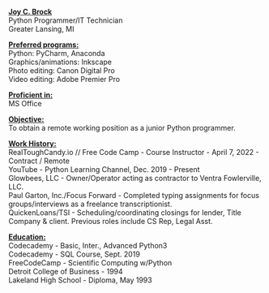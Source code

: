 <b><u>Joy C. Brock</u></b><br>
Python Programmer/IT Technician<br>
Greater Lansing, MI<br>

<b><u>Preferred programs:</b></u><br>
Python: PyCharm, Anaconda<br>
Graphics/animations: Inkscape<br>
Photo editing: Canon Digital Pro<br>
Video editing: Adobe Premier Pro<br>

<b><u>Proficient in:</b></u><br>MS Office<br>

<b><u>Objective:</b></u><br>
To obtain a remote working position as a junior Python programmer.<br>

<b><u>Work History:</b></u><br>
RealToughCandy.io // Free Code Camp - Course Instructor - April 7, 2022 - Contract / Remote <br>
YouTube - Python Learning Channel, Dec. 2019 - Present<br>
Glowbees, LLC - Owner/Operator acting as contractor to Ventra Fowlerville, LLC.<br>
Paul Garton, Inc./Focus Forward - Completed typing assignments for focus groups/interviews as a freelance transcriptionist.<br> 
QuickenLoans/TSI - Scheduling/coordinating closings for lender, Title Company & client. Previous roles include CS Rep, Legal Asst.<br>


<b><u>Education:</b></u><br>
Codecademy - Basic, Inter., Advanced Python3<br>
Codecademy - SQL Course, Sept. 2019<br>
FreeCodeCamp - Scientific Computing w/Python<br>
Detroit College of Business - 1994<br>
Lakeland High School - Diploma, May 1993<br>
